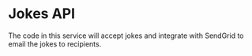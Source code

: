 # Jokes API

The code in this service will accept jokes and integrate with SendGrid to email
the jokes to recipients.